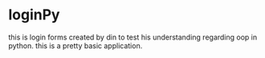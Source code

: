 # loginPy
this is login forms created by din to test his understanding regarding oop in python.
this is a pretty basic application.